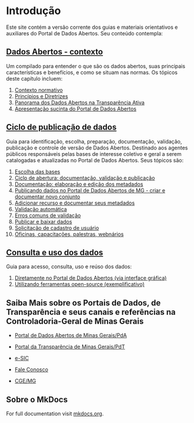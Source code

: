 # Introdução

Este site contém a versão corrente dos guias e materiais orientativos e auxiliares do Portal de Dados Abertos. Seu conteúdo contempla:

## [Dados Abertos - contexto](https://transparencia-mg.github.io/manual-dados-mg/0.1/1.%20Dados%20Abertos%20-%20contexto/000_dados_abertos/)

Um compilado para entender o que são os dados abertos, suas principais características e benefícios, e como se situam nas normas. Os tópicos deste capítulo incluem: 

1. [Contexto normativo](https://transparencia-mg.github.io/manual-dados-mg/0.1/1.%20Dados%20Abertos%20-%20contexto/001_normas_legais/)
1. [Princípios e Diretrizes](https://transparencia-mg.github.io/manual-dados-mg/0.1/1.%20Dados%20Abertos%20-%20contexto/002_principios_diretrizes/)
1. [Panorama dos Dados Abertos na Transparência Ativa](https://transparencia-mg.github.io/manual-dados-mg/0.1/1.%20Dados%20Abertos%20-%20contexto/003_panorama_transparencia_ativa/)
1. [Apresentação sucinta do Portal de Dados Abertos](https://transparencia-mg.github.io/manual-dados-mg/0.1/1.%20Dados%20Abertos%20-%20contexto/004_portal_de_dados_abertos/)

## [Ciclo de publicação de dados](https://transparencia-mg.github.io/manual-dados-mg/0.1/2.%20Ciclo%20de%20publica%C3%A7%C3%A3o%20de%20dados/005_escolha_das_bases/)

Guia para identificação, escolha, preparação, documentação, validação, publicação e controle de versão de Dados Abertos. Destinado aos agentes públicos responsáveis pelas bases de interesse coletivo e geral a serem catalogadas e atualizadas no Portal de Dados Abertos. Seus tópicos são:

1. [Escolha das bases](https://transparencia-mg.github.io/manual-dados-mg/0.1/2.%20Ciclo%20de%20publica%C3%A7%C3%A3o%20de%20dados/005_escolha_das_bases/)
1. [Ciclo de abertura: documentação, validação e publicação](https://transparencia-mg.github.io/manual-dados-mg/0.1/2.%20Ciclo%20de%20publica%C3%A7%C3%A3o%20de%20dados/006_etapas_abertura/)
1. [Documentação: elaboração e edição dos metadados](https://transparencia-mg.github.io/manual-dados-mg/0.1/2.%20Ciclo%20de%20publica%C3%A7%C3%A3o%20de%20dados/007_documentacao/)
1. [Publicando dados no Portal de Dados Abertos de MG - criar e documentar novo conjunto](https://transparencia-mg.github.io/manual-dados-mg/0.1/2.%20Ciclo%20de%20publica%C3%A7%C3%A3o%20de%20dados/008_conjunto/)
1. [Adicionar recurso e documentar seus metadados](https://transparencia-mg.github.io/manual-dados-mg/0.1/2.%20Ciclo%20de%20publica%C3%A7%C3%A3o%20de%20dados/009_recurso/)
1. [Validação automática](https://transparencia-mg.github.io/manual-dados-mg/0.1/2.%20Ciclo%20de%20publica%C3%A7%C3%A3o%20de%20dados/010_validacao/)
1. [Erros comuns de validação](https://transparencia-mg.github.io/manual-dados-mg/0.1/2.%20Ciclo%20de%20publica%C3%A7%C3%A3o%20de%20dados/011_erros_comuns_validacao/)
1. [Publicar e baixar dados](https://transparencia-mg.github.io/manual-dados-mg/0.1/2.%20Ciclo%20de%20publica%C3%A7%C3%A3o%20de%20dados/012_publicar_baixar/)
1. [Solicitação de cadastro de usuário](https://transparencia-mg.github.io/manual-dados-mg/0.1/2.%20Ciclo%20de%20publica%C3%A7%C3%A3o%20de%20dados/015_solicitacao_cadastro/) 
1. [Oficinas, capacitações, palestras, webnários](https://transparencia-mg.github.io/manual-dados-mg/0.1/2.%20Ciclo%20de%20publica%C3%A7%C3%A3o%20de%20dados/016_semana_controle/)

## [Consulta e uso dos dados](https://transparencia-mg.github.io/manual-dados-mg/0.1/3.%20Consulta%20e%20uso%20dos%20dados/017_acesso_consulta_portal-CLI_API/) 

Guia para acesso, consulta, uso e reúso dos dados:

1. [Diretamente no Portal de Dados Abertos (via interface gráfica)](https://transparencia-mg.github.io/manual-dados-mg/0.1/3.%20Consulta%20e%20uso%20dos%20dados/018_acesso_consulta_portal_GUI/)
1. [Utilizando ferramentas open-source (exemplificativo)](https://transparencia-mg.github.io/manual-dados-mg/0.1/3.%20Consulta%20e%20uso%20dos%20dados/017_acesso_consulta_portal-CLI_API/)

## Saiba Mais sobre os Portais de Dados, de Transparência e seus canais e referências na Controladoria-Geral de Minas Gerais

- [Portal de Dados Abertos de Minas Gerais/PdA](https://dados.mg.gov.br/about)

- [Portal da Transparência de Minas Gerais/PdT](https://www.transparencia.mg.gov.br/)

- [e-SIC](https://acessoainformacao.mg.gov.br/sistema/site/index.aspx) 

- [Fale Conosco](https://www.transparencia.mg.gov.br/faleconosco) 

- [CGE/MG](https://www.cge.mg.gov.br/)

## Sobre o MkDocs

For full documentation visit [mkdocs.org](https://www.mkdocs.org).
